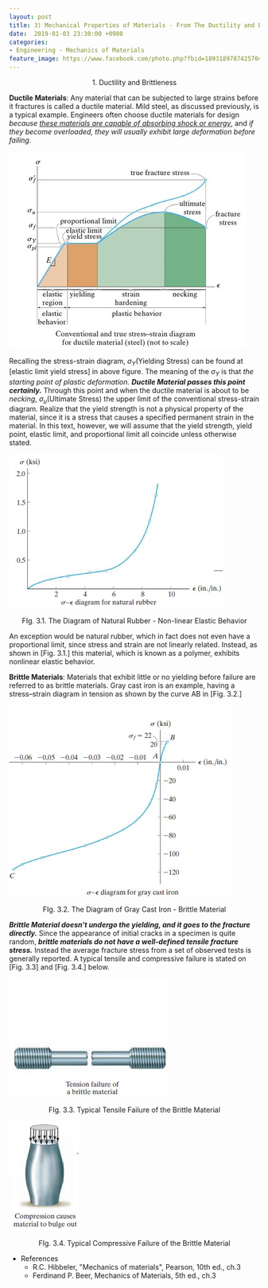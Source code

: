 ```yaml
---
layout: post
title: 3) Mechanical Properties of Materials - From The Ductility and Brittleness
date:  2019-01-03 23:30:00 +0900
categories:
- Engineering - Mechanics of Materials
feature_image: https://www.facebook.com/photo.php?fbid=1893189787425704&set=a.1893187554092594&type=3&theater
---
```




<center>1. Ductility and Brittleness</center>

**Ductile Materials**: Any material that can be subjected to large strains before it fractures is called a ductile material. Mild steel, as discussed previously, is a typical example. Engineers often choose ductile materials for design *because <u>these materials are capable of absorbing shock or energy</u>*, and *if they become overloaded, they will usually exhibit large deformation before failing*.

![useful image](https://raw.githubusercontent.com/brandonkim12/brandonkim12.github.io/master/assets/mechanics_of_materials/fig_21.JPG)

Recalling the stress-strain diagram, $\sigma _Y \text{(Yielding Stress)}$ can be found at [elastic limit yield stress] in above figure. The meaning of the $\sigma _Y$ is that *the starting point of plastic deformation.* ***Ductile Material passes this point certainly.*** Through this point and when the ductile material is about to be *necking*, $\sigma _u \text{(Ultimate Stress)}$ the upper limit of the conventional stress-strain diagram. Realize that the yield strength is not a physical property of the material, since it is a stress that causes a specified permanent strain in the material. In this text, however, we will assume that the yield strength, yield point, elastic limit, and proportional limit all coincide unless otherwise stated.

![useful image](https://raw.githubusercontent.com/brandonkim12/brandonkim12.github.io/master/assets/mechanics_of_materials/fig_23.JPG)

<center>FIg. 3.1. The Diagram of Natural Rubber - Non-linear Elastic Behavior</center>

An exception would be natural rubber, which in fact does not even have a proportional limit, since stress and strain are not linearly related. Instead, as shown in [Fig. 3.1.] this material, which is known as a polymer, exhibits nonlinear elastic behavior. 



**Brittle Materials**: Materials that exhibit little or no yielding before failure are referred to as brittle materials. Gray cast iron is an example, having a stress–strain diagram in tension as shown by the
curve AB in [Fig. 3.2.]

![useful image](https://raw.githubusercontent.com/brandonkim12/brandonkim12.github.io/master/assets/mechanics_of_materials/fig_24.JPG)

 <center>FIg. 3.2. The Diagram of Gray Cast Iron - Brittle Material</center>

***Brittle Material doesn't undergo the yielding, and it goes to the fracture directly.*** Since the appearance of initial cracks in a specimen is quite random, ***brittle materials do not have a well-defined tensile fracture stress.*** Instead the average fracture stress from a set of observed tests is generally reported. A typical tensile and compressive failure is stated on [Fig. 3.3] and [Fig. 3.4.] below.

![useful image](https://raw.githubusercontent.com/brandonkim12/brandonkim12.github.io/master/assets/mechanics_of_materials/fig_25.JPG)

<center>FIg. 3.3. Typical Tensile Failure of the Brittle Material</center>

![useful image](https://raw.githubusercontent.com/brandonkim12/brandonkim12.github.io/master/assets/mechanics_of_materials/fig_26.JPG)

<center>FIg. 3.4. Typical Compressive Failure of the Brittle Material</center>




* References
  * R.C. Hibbeler, "Mechanics of materials",  Pearson, 10th ed., ch.3
  * Ferdinand P. Beer, Mechanics of Materials, 5th ed., ch.3
